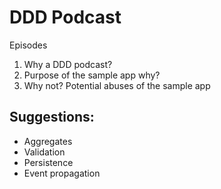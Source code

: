 DDD Podcast
===========

Episodes

1. Why a DDD podcast?
2. Purpose of the sample app why?
3. Why not? Potential abuses of the sample app


## Suggestions:

* Aggregates
* Validation
* Persistence
* Event propagation

